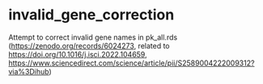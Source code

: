 # invalid_gene_correction
Attempt to correct invalid gene names in pk_all.rds (https://zenodo.org/records/6024273, related to https://doi.org/10.1016/j.isci.2022.104659, https://www.sciencedirect.com/science/article/pii/S2589004222009312?via%3Dihub)
